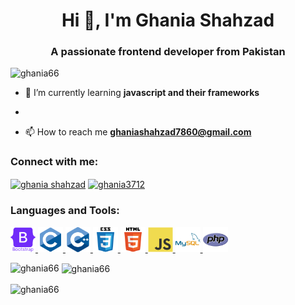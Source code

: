 <h1 align="center">Hi 👋, I'm Ghania Shahzad</h1>
<h3 align="center">A passionate frontend developer from Pakistan</h3>


<p align="left"> <img src="https://komarev.com/ghpvc/?username=ghania66&label=Profile%20views&color=0e75b6&style=flat" alt="ghania66" /> </p>

- 🌱 I’m currently learning **javascript and their frameworks**
- 

- 📫 How to reach me **ghaniashahzad7860@gmail.com**

<h3 align="left">Connect with me:</h3>
<p align="left">
<a href="https://linkedin.com/in/ghania shahzad" target="blank"><img align="center" src="https://raw.githubusercontent.com/rahuldkjain/github-profile-readme-generator/master/src/images/icons/Social/linked-in-alt.svg" alt="ghania shahzad" height="30" width="40" /></a>
<a href="https://instagram.com/ghania3712" target="blank"><img align="center" src="https://raw.githubusercontent.com/rahuldkjain/github-profile-readme-generator/master/src/images/icons/Social/instagram.svg" alt="ghania3712" height="30" width="40" /></a>
</p>

<h3 align="left">Languages and Tools:</h3>
<p align="left"> <a href="https://getbootstrap.com" target="_blank" rel="noreferrer"> <img src="https://raw.githubusercontent.com/devicons/devicon/master/icons/bootstrap/bootstrap-plain-wordmark.svg" alt="bootstrap" width="40" height="40"/> </a> <a href="https://www.cprogramming.com/" target="_blank" rel="noreferrer"> <img src="https://raw.githubusercontent.com/devicons/devicon/master/icons/c/c-original.svg" alt="c" width="40" height="40"/> </a> <a href="https://www.w3schools.com/cpp/" target="_blank" rel="noreferrer"> <img src="https://raw.githubusercontent.com/devicons/devicon/master/icons/cplusplus/cplusplus-original.svg" alt="cplusplus" width="40" height="40"/> </a> <a href="https://www.w3schools.com/css/" target="_blank" rel="noreferrer"> <img src="https://raw.githubusercontent.com/devicons/devicon/master/icons/css3/css3-original-wordmark.svg" alt="css3" width="40" height="40"/> </a> <a href="https://www.w3.org/html/" target="_blank" rel="noreferrer"> <img src="https://raw.githubusercontent.com/devicons/devicon/master/icons/html5/html5-original-wordmark.svg" alt="html5" width="40" height="40"/> </a> <a href="https://developer.mozilla.org/en-US/docs/Web/JavaScript" target="_blank" rel="noreferrer"> <img src="https://raw.githubusercontent.com/devicons/devicon/master/icons/javascript/javascript-original.svg" alt="javascript" width="40" height="40"/> </a> <a href="https://www.mysql.com/" target="_blank" rel="noreferrer"> <img src="https://raw.githubusercontent.com/devicons/devicon/master/icons/mysql/mysql-original-wordmark.svg" alt="mysql" width="40" height="40"/> </a> <a href="https://www.php.net" target="_blank" rel="noreferrer"> <img src="https://raw.githubusercontent.com/devicons/devicon/master/icons/php/php-original.svg" alt="php" width="40" height="40"/> </a> </p>

<p><img align="left" src="https://github-readme-stats.vercel.app/api/top-langs?username=ghania66&show_icons=true&locale=en&layout=compact" alt="ghania66" /></p>

<p>&nbsp;<img align="center" src="https://github-readme-stats.vercel.app/api?username=ghania66&show_icons=true&locale=en" alt="ghania66" /></p>

<p><img align="center" src="https://github-readme-streak-stats.herokuapp.com/?user=ghania66&" alt="ghania66" /></p>
